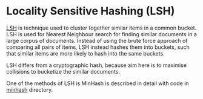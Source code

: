 # Locality Sensitive Hashing (LSH)
[LSH](https://en.wikipedia.org/wiki/Locality-sensitive_hashing) is technique used to cluster together similar items in a common bucket. LSH is used for Nearest Neighbour search for finding similar documents in a large corpus of documents. Instead of using the brute force approach of comparing all pairs of items, LSH instead hashes them into buckets, such that similar items are more likely to hash into the same buckets. 

LSH differs from a cryptographic hash, because aim here is to maximise collisions to bucketize the similar documents. 

One of the methods of LSH is MinHash is described in detail with code in [minhash](https://github.com/RamanGupta16/LSH/tree/main/minhash) directory.
